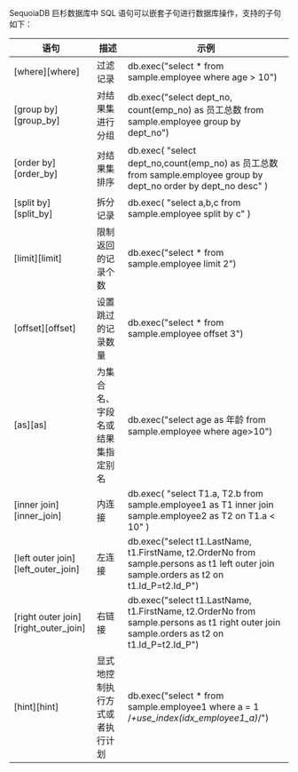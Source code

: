 SequoiaDB 巨杉数据库中 SQL 语句可以嵌套子句进行数据库操作，支持的子句如下：

| 语句 | 描述 | 示例 |
|------|------|------|
| [where][where] | 过滤记录 | db.exec("select * from sample.employee where age > 10") |
| [group by][group_by] | 对结果集进行分组 | db.exec("select dept_no, count(emp_no) as 员工总数 from sample.employee group by dept_no") |
| [order by][order_by] | 对结果集排序 | db.exec( "select dept_no,count(emp_no) as 员工总数 from sample.employee group by dept_no order by dept_no desc" ) |
| [split by][split_by] | 拆分记录 | db.exec( "select a,b,c from sample.employee split by c" ) |
| [limit][limit] | 限制返回的记录个数 | db.exec("select * from sample.employee limit 2") |
| [offset][offset] | 设置跳过的记录数量 | db.exec("select * from sample.employee offset 3") |
| [as][as] | 为集合名、字段名或结果集指定别名 | db.exec("select age as 年龄 from sample.employee where age>10") |
| [inner join][inner_join] | 内连接 | db.exec( "select T1.a, T2.b from sample.employee1 as T1 inner join sample.employee2 as T2 on T1.a < 10" ) |
| [left outer join][left_outer_join] | 左连接 | db.exec("select t1.LastName, t1.FirstName, t2.OrderNo from sample.persons as t1 left outer  join sample.orders as t2 on t1.Id_P=t2.Id_P") |
| [right outer join][right_outer_join] | 右链接 | db.exec("select t1.LastName, t1.FirstName, t2.OrderNo from sample.persons as t1 right outer join sample.orders as t2 on t1.Id_P=t2.Id_P") |
| [hint][hint] | 显式地控制执行方式或者执行计划 | db.exec("select * from sample.employee1 where a = 1 /*+use_index(idx_employee1_a)*/") |

[^_^]:
    本文使用到的所有链接及引用
[where]:manual/Manual/SQL_Grammar/Clause/where.md
[group_by]:manual/Manual/SQL_Grammar/Clause/group_by.md
[order_by]:manual/Manual/SQL_Grammar/Clause/order_by.md
[split_by]:manual/Manual/SQL_Grammar/Clause/split_by.md
[limit]:manual/Manual/SQL_Grammar/Clause/limit.md
[offset]:manual/Manual/SQL_Grammar/Clause/offset.md
[as]:manual/Manual/SQL_Grammar/Clause/as.md
[inner_join]:manual/Manual/SQL_Grammar/Clause/inner_join.md
[left_outer_join]:manual/Manual/SQL_Grammar/Clause/left_outer_join.md
[right_outer_join]:manual/Manual/SQL_Grammar/Clause/right_outer_join.md
[hint]:manual/Manual/SQL_Grammar/Clause/hint.md